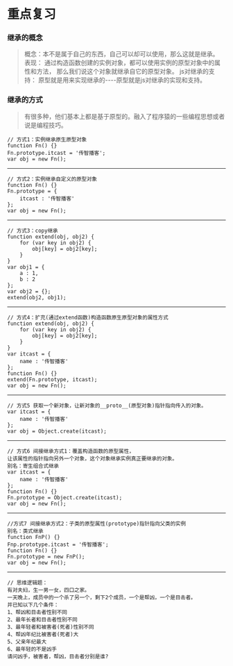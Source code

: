# 重点复习

### 继承的概念
> 概念：本不是属于自己的东西，自己可以却可以使用，那么这就是继承。
表现：
通过构造函数创建的实例对象，都可以使用实例的原型对象中的属性和方法，
那么我们说这个对象就继承自它的原型对象。
js对继承的支持：
原型就是用来实现继承的----原型就是js对继承的实现和支持。

### 继承的方式
> 有很多种，他们基本上都是基于原型的。融入了程序猿的一些编程思想或者说是编程技巧。

```
// 方式1：实例继承原生原型对象
function Fn() {}
Fn.prototype.itcast = '传智播客';
var obj = new Fn();
```
---

```
// 方式2：实例继承自定义的原型对象
function Fn() {}
Fn.prototype = {
    itcast : '传智播客'
};
var obj = new Fn();
```
---

```
// 方式3：copy继承
function extend(obj, obj2) {
    for (var key in obj2) {
        obj[key] = obj2[key];
    }
}
var obj1 = {
    a : 1,
    b : 2
};
var obj2 = {};
extend(obj2, obj1);
```
---

```
// 方式4：扩充(通过extend函数)构造函数原生原型对象的属性方式
function extend(obj, obj2) {
    for (var key in obj2) {
        obj[key] = obj2[key];
    }
}
var itcast = {
    name : '传智播客'
};
function Fn() {}
extend(Fn.prototype, itcast);
var obj = new Fn();
```
---

```
// 方式5 获取一个新对象，让新对象的__proto__(原型对象)指针指向传入的对象。
var itcast = {
    name : '传智播客'
};
var obj = Object.create(itcast);
```
---


```
// 方式6 间接继承方式1：覆盖构造函数的原型属性，
让该属性的指针指向另外一个对象，这个对象继承实例真正要继承的对象。
别名：寄生组合式继承
var itcast = {
    name : '传智播客'
};
function Fn() {}
Fn.prototype = Object.create(itcast);
var obj = new Fn();
```
----

```
//方式7 间接继承方式2：子类的原型属性(prototype)指针指向父类的实例
别名：类式继承
function FnP() {}
Fnp.prototype.itcast = '传智播客';
function Fn() {}
Fn.prototype = new FnP();
var obj = new Fn();
```
---

```
// 思维逻辑题：
有对夫妇，生一男一女，四口之家。
一天晚上，成员中的一个杀了另一个，剩下2个成员，一个是帮凶，一个是目击者。
并已知以下几个条件：
1、帮凶和目击者性别不同
2、最年长者和目击者性别不同
3、最年轻者和被害者(死者)性别不同
4、帮凶年纪比被害者(死者)大
5、父亲年纪最大
6、最年轻的不是凶手
请问凶手，被害者，帮凶，目击者分别是谁?
```
